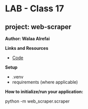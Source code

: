 


 # LAB - Class 17

 ## project: web-scraper

 __Author: Walaa Alrefai__

 __Links and Resources__
- [Code](./web_scraper/scraper.py)

__Setup__
- .venv
- requirements (where applicable)


__How to initialize/run your application:__

python -m web_scraper.scraper 

